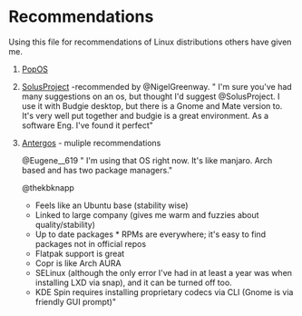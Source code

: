# Recommendations 

Using this file for recommendations of Linux distributions others have given me.

1) [PopOS](https://system76.com/pop)


2) [SolusProject](https://getsol.us/home/) -recommended by @NigelGreenway. " I'm sure you've had many suggestions on an os, but thought I'd suggest @SolusProject. I use it with Budgie desktop, but there is a Gnome and Mate version to. It's very well put together and budgie is a great environment. As a software Eng. I've found it perfect" 


3) [Antergos]() - muliple recommendations 
   
   @Eugene__619 " I'm using that OS right now. It's like manjaro. Arch based and has two package managers."

    @thekbknapp
    
    * Feels like an Ubuntu base (stability wise) 
    * Linked to large company (gives me warm and fuzzies about quality/stability) 
    * Up to date packages * RPMs are everywhere; it's easy to find packages not in official repos 
    * Flatpak support is great 
    * Copr is like Arch AURA 
    * SELinux (although the only error I've had in at least a year was when installing LXD via snap), and it can be turned off too.  
    * KDE Spin requires installing proprietary codecs via CLI (Gnome is via friendly GUI prompt)"
